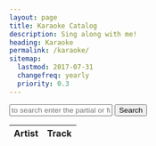 ```yaml
---
layout: page
title: Karaoke Catalog
description: Sing along with me!
heading: Karaoke
permalink: /karaoke/
sitemap:
  lastmod: 2017-07-31
  changefreq: yearly
  priority: 0.3
---
```


<div class="row">
    <form id="trackSearchForm">
	    <div class="col-lg-12">
            <div class="form-group input-group">
                <span class="input-group-addon"><i class="fa fa-music" aria-hidden="true"></i></span>
                <input class="form-control" id="condition" name="condition" placeholder="to search enter the partial or full song title or artist name here and press enter" type="text" minlength="3" required/>
                <span class="input-group-btn">
                    <button class="btn btn-primary" type="submit"><i class="fa fa-search" aria-hidden="true"></i> Search</button>
                </span>
            </div>
        </div>
    </form>
</div>
<div id="messages"></div>
<div class="row-fluid">
	<div class="span12">
		<table class="table table-bordered">
			<thead>
				<tr>
					<th>Artist</th>
					<th>Track</th>
				</tr>
			</thead>
			<tbody id="results">
			</tbody>
		</table>
	</div>
</div>